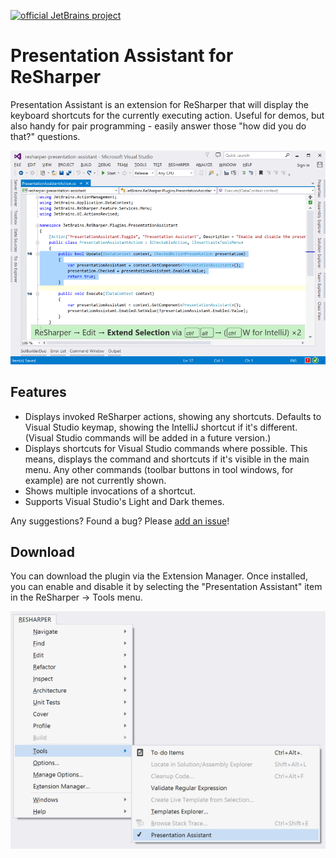 [![official JetBrains project](http://jb.gg/badges/official-flat-square.svg)](https://confluence.jetbrains.com/display/ALL/JetBrains+on+GitHub)

# Presentation Assistant for ReSharper

Presentation Assistant is an extension for ReSharper that will display the keyboard shortcuts for the currently executing action. Useful for demos, but also handy for pair programming - easily answer those "how did you do that?" questions.

![Presentation Assistant showing a shortcut for Extend Selection](docs/presentation_assistant.png)

## Features

* Displays invoked ReSharper actions, showing any shortcuts. Defaults to Visual Studio keymap, showing the IntelliJ shortcut if it's different. (Visual Studio commands will be added in a future version.)
* Displays shortcuts for Visual Studio commands where possible. This means, displays the command and shortcuts if it's visible in the main menu. Any other commands (toolbar buttons in tool windows, for example) are not currently shown.
* Shows multiple invocations of a shortcut.
* Supports Visual Studio's Light and Dark themes.

Any suggestions? Found a bug? Please [add an issue](https://github.com/JetBrains/resharper-presentation-assistant/issues)!

## Download

You can download the plugin via the Extension Manager. Once installed, you can enable and disable it by selecting the "Presentation Assistant" item in the ReSharper &rarr; Tools menu.

![Enable Presentation Assistant via the Tools menu](docs/tools_menu.png)
